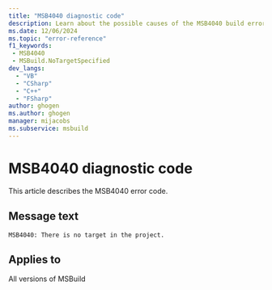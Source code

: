 ```yaml
---
title: "MSB4040 diagnostic code"
description: Learn about the possible causes of the MSB4040 build error, and get troubleshooting tips.
ms.date: 12/06/2024
ms.topic: "error-reference"
f1_keywords:
 - MSB4040
 - MSBuild.NoTargetSpecified
dev_langs:
  - "VB"
  - "CSharp"
  - "C++"
  - "FSharp"
author: ghogen
ms.author: ghogen
manager: mijacobs
ms.subservice: msbuild
---
```


# MSB4040 diagnostic code

<!-- :::ErrorDefinitionDescription::: -->
<!-- :::editable-content name="introDescription"::: -->
This article describes the MSB4040 error code.
<!-- :::editable-content-end::: -->

## Message text

`MSB4040: There is no target in the project.`

<!-- :::editable-content name="postOutputDescription"::: -->
<!--
{StrBegin="MSB4040: "}
-->
<!-- :::editable-content-end::: -->
<!-- :::ErrorDefinitionDescription-end::: -->

## Applies to

All versions of MSBuild
